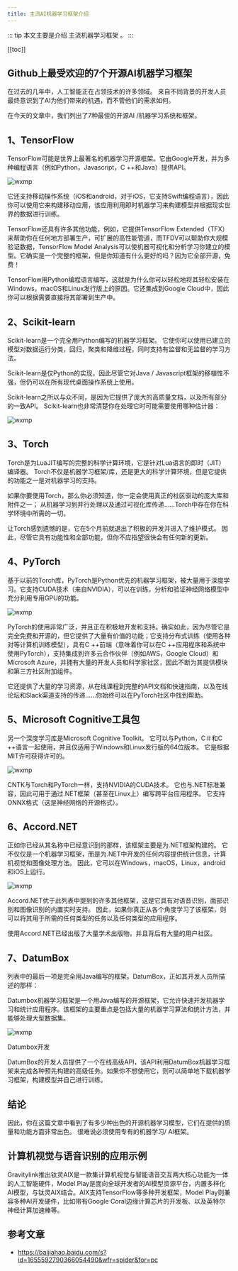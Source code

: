 ```yaml
---
title: 主流AI机器学习框架介绍
---
```


::: tip
本文主要是介绍 主流机器学习框架 。
:::

[[toc]]

## Github上最受欢迎的7个开源AI机器学习框架

在过去的几年中，人工智能正在占领技术的许多领域。 来自不同背景的开发人员最终意识到了AI为他们带来的机遇，而不管他们的需求如何。


在今天的文章中，我们列出了7种最佳的开源AI /机器学习系统和框架。

## **1、TensorFlow**

TensorFlow可能是世界上最著名的机器学习开源框架。它由Google开发，并为多种编程语言（例如Python，Javascript，C ++和Java）提供API。

<img class= "zoom-custom-imgs" :src="$withBase('/assets/img/ad/intro/intro-1.png')" alt="wxmp">

它还支持移动操作系统（iOS和android，对于iOS，它支持Swift编程语言），因此你可以使用它来构建移动应用，该应用利用即时机器学习来构建模型并根据现实世界的数据进行训练。

TensorFlow还具有许多其他功能，例如，它提供TensorFlow Extended（TFX）来帮助你在任何地方部署生产，可扩展的高性能管道，而TFDV可以帮助你大规模验证数据，TensorFlow Model Analysis可以使机器可视化和分析学习你建立的模型。它确实是一个完整的框架，但是你知道有什么更好的吗？因为它全部开源，免费！

TensorFlow用Python编程语言编写，这就是为什么你可以轻松地将其轻松安装在Windows，macOS和Linux发行版上的原因。它还集成到Google Cloud中，因此你可以根据需要直接将其部署到生产中。

## **2、Scikit-learn**

Scikit-learn是一个完全用Python编写的机器学习框架。 它使你可以使用已建立的模型对数据运行分类，回归，聚类和降维过程，同时支持有监督和无监督的学习方法。

Scikit-learn是仅Python的实现，因此尽管它对Java / Javascript框架的移植性不强，但仍可以在所有现代桌面操作系统上使用。

Scikit-learn之所以与众不同，是因为它提供了庞大的高质量文档，以及所有部分的一致API。 Scikit-learn也非常清楚你在处理它时可能需要使用哪种估计器：

<img class= "zoom-custom-imgs" :src="$withBase('/assets/img/ad/intro/intro-2.png')" alt="wxmp">

## **3、Torch**

Torch是为LuaJIT编写的完整的科学计算环境，它是针对Lua语言的即时（JIT）编译器。 Torch不仅是机器学习框架/库，还是更大的科学计算环境，但是它提供的功能之一是对机器学习的支持。

如果你要使用Torch，那么你必须知道，你一定会使用真正的社区驱动的庞大库和附件之一； 从机器学习到并行处理以及通过可视化库传递……Torch中存在你在科学环境中所需的一切。

让Torch感到遗憾的是，它在5个月前就退出了积极的开发并进入了维护模式。 因此，尽管它具有功能性和全部功能，但你不应指望很快会有任何新的更新。

## **4、PyTorch**

基于以前的Torch库，PyTorch是Python优先的机器学习框架，被大量用于深度学习。它支持CUDA技术（来自NVIDIA），可以在训练，分析和验证神经网络模型中充分利用专用GPU的功能。

<img class= "zoom-custom-imgs" :src="$withBase('/assets/img/ad/intro/intro-3.png')" alt="wxmp">

PyTorch的使用非常广泛，并且正在积极地开发和支持。确实如此，因为尽管它是完全免费和开源的，但它提供了大量有价值的功能；它支持分布式训练（使用各种对等计算机训练模型），具有C ++前端（意味着你可以在C ++应用程序和系统中使用PyTorch），支持集成到许多云合作伙伴（例如AWS，Google Cloud）和Microsoft Azure，并拥有大量的开发人员和科学家社区，因此不断为其提供模块和第三方社区附加组件。

它还提供了大量的学习资源，从在线课程到完整的API文档和快速指南，以及在线论坛和Slack渠道支持的传递……你始终可以在PyTorch社区中找到帮助。

## **5、Microsoft Cognitive工具包**

另一个深度学习库是Microsoft Cognitive Toolkit。 它可以与Python，C＃和C ++语言一起使用，并且仅适用于Windows和Linux发行版的64位版本。 它是根据MIT许可获得许可的。

<img class= "zoom-custom-imgs" :src="$withBase('/assets/img/ad/intro/intro-4.png')" alt="wxmp">

CNTK与Torch和PyTorch一样，支持NVIDIA的CUDA技术。 它也与.NET标准兼容，因此可用于通过.NET框架（甚至在Linux上）编写跨平台应用程序。 它支持ONNX格式（这是神经网络的开源格式）。

## **6、Accord.NET**

正如你已经从其名称中已经意识到的那样，该框架主要是为.NET框架构建的。 它不仅仅是一个机器学习框架，而是为.NET中开发的任何内容提供统计信息，计算机视觉和图像处理方法。 因此，它可以在Windows，macOS，Linux，android和iOS上运行。

<img class= "zoom-custom-imgs" :src="$withBase('/assets/img/ad/intro/intro-5.png')" alt="wxmp">

Accord.NET优于此列表中提到的许多其他框架，这是它具有对语音识别，面部识别和图像识别的内置实时支持。 因此，如果你真正从各个角度学习了该框架，则可以将其用于所需的任何类型的任务以及任何类型的应用程序。

使用Accord.NET已经出版了大量学术出版物，并且背后有大量的用户社区。

## **7、DatumBox**

列表中的最后一项是完全用Java编写的框架。DatumBox，正如其开发人员所描述的那样：

Datumbox机器学习框架是一个用Java编写的开源框架，它允许快速开发机器学习和统计应用程序。该框架的主要重点是包括大量的机器学习算法和统计方法，并能够处理大型数据集。

<img class= "zoom-custom-imgs" :src="$withBase('/assets/img/ad/intro/intro-6.png')" alt="wxmp">

Datumbox开发

DatumBox的开发人员提供了一个在线高级API，该API利用DatumBox机器学习框架来完成各种预先构建的高级任务。如果你不想使用它，则可以简单地下载机器学习框架，构建模型并自己进行训练。

## **结论**

因此，你在这篇文章中看到了有多少种出色的开源机器学习模型，它们在提供的质量和功能方面非常出色。 很难说必须使用专有的机器学习/ AI框架。

## **计算机视觉与语音识别的应用示例**

Gravitylink推出钛灵AIX是一款集计算机视觉与智能语音交互两大核心功能为一体的人工智能硬件，Model Play是面向全球开发者的AI模型资源平台，内置多样化AI模型，与钛灵AIX结合。AIX支持TensorFlow等多种开发框架，Model Play则兼容多种AI开发硬件，比如带有Google Coral边缘计算芯片的开发板、以及英特尔神经计算加速棒等。

## 参考文章
* https://baijiahao.baidu.com/s?id=1655592790366054490&wfr=spider&for=pc